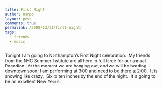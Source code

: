```yaml
---
title: First Night
author: Harpo
layout: post
comments: true
permalink: /2008/12/31/first-night/
tags:
  - friends
  - music
---
```

Tonight I am going to Northampton&#8217;s First Night celebration.  My friends from the NHC Summer Institute are all here in full force for our annual Recodion.  At the moment we are hanging out, and we will be heading downtown soon; I am performing at 3:00 and need to be there at 2:00.  It is snowing like crazy.  Six to ten inches by the end of the night.  It is going to be an excellent New Year&#8217;s.